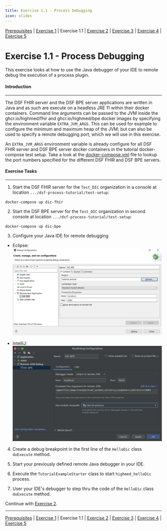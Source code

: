 ```yaml
---
title: Exercise 1.1 - Process Debugging
icon: slides
---
```

 [Prerequisites](/oldstable/tutorial/prerequisites.md) | [Exercise 1](/oldstable/tutorial/exercise1-simpleProcess.md) | Exercise 1.1 | [Exercise 2](/oldstable/tutorial/exercise2-inputParameters.md) | [Exercise 3](/oldstable/tutorial/exercise3-messageEvents.md) | [Exercise 4](/oldstable/tutorial/exercise4-exclusiveGateways.md) | [Exercise 5](/oldstable/tutorial/exercise5-eventBasedGateways.md)

# Exercise 1.1 - Process Debugging

This exercise looks at how to use the Java debugger of your IDE to remote debug the execution of a process plugin.

#### Introduction
--- 
The DSF FHIR server and the DSF BPE server applications are written in Java and as such are execute on a headless JRE 11 within their docker containers. Command line arguments can be passed to the JVM inside the ghcr.io/highmed/fhir and ghcr.io/highmed/bpe docker images by specifying the environment variable ``EXTRA_JVM_ARGS``. This can be used for example to configure the minimum and maximum heap of the JVM; but can also be used to specify a remote debugging port, which we will use in this exercise.

An ``EXTRA_JVM_ARGS`` environment variable is already configure for all DSF FHIR server and DSF BPE server docker containers in the tutorial docker-compose test setup. Take a look at the [docker-compose.yml](/oldstable/tutorial/ex11-docker-composeyml.md) file to lookup the port numbers specified for the different DSF FHIR and DSF BPE servers.

#### Exercise Tasks
---
1. Start the DSF FHIR server for the ``Test_DIC`` organization in a console at location ``.../dsf-process-tutorial/test-setup``:
```
docker-compose up dic-fhir
```
2. Start the DSF BPE server for the ``Test_DIC`` organization in second console at location ``.../dsf-process-tutorial/test-setup``:
```
docker-compose up dic-bpe
```
3. Configure your Java IDE for remote debugging

- Eclipse:
![Eclipse](/photos/guideline/tutorial/eclipse.png)

- IntelliJ:
![IntelliJ](/photos/guideline/tutorial/intelliJ.png)


4. Create a debug breakpoint in the first line of the ``HelloDic`` class ``doExecute`` method.

5. Start your previously defined remote Java debugger in your IDE.

6. Execute the ``TutorialExampleStarter`` class to start ``highmed_helloDic`` process.

7. User your IDE's debugger to step thru the code of the ``HelloDic`` class ``doExecute`` method.

Continue with  [Exercise 2](/oldstable/tutorial/exercise2-inputParameters.md).

---
 [Prerequisites](/oldstable/tutorial/prerequisites.md) | [Exercise 1](/oldstable/tutorial/exercise1-simpleProcess.md) | Exercise 1.1 | [Exercise 2](/oldstable/tutorial/exercise2-inputParameters.md) | [Exercise 3](/oldstable/tutorial/exercise3-messageEvents.md) | [Exercise 4](/oldstable/tutorial/exercise4-exclusiveGateways.md) | [Exercise 5](/oldstable/tutorial/exercise5-eventBasedGateways.md)